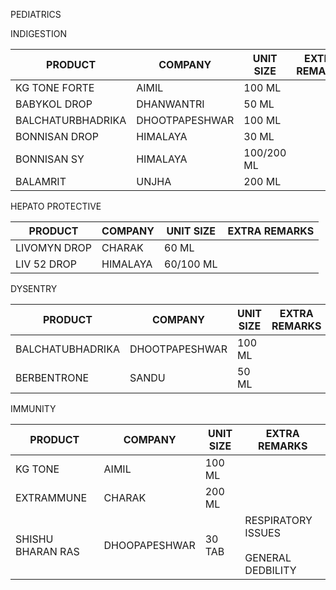 PEDIATRICS

INDIGESTION

| PRODUCT | COMPANY | UNIT SIZE | EXTRA REMARKS |
| --- | --- | --- | --- |
| KG TONE FORTE | AIMIL | 100 ML |     |
| BABYKOL DROP | DHANWANTRI | 50 ML |     |
| BALCHATURBHADRIKA | DHOOTPAPESHWAR | 100 ML |     |
| BONNISAN DROP | HIMALAYA | 30 ML |     |
| BONNISAN SY | HIMALAYA | 100/200 ML |     |
| BALAMRIT | UNJHA | 200 ML |     |

HEPATO PROTECTIVE

| PRODUCT | COMPANY | UNIT SIZE | EXTRA REMARKS |
| --- | --- | --- | --- |
| LIVOMYN DROP | CHARAK | 60 ML |     |
| LIV 52 DROP | HIMALAYA | 60/100 ML |     |

DYSENTRY

| PRODUCT | COMPANY | UNIT SIZE | EXTRA REMARKS |
| --- | --- | --- | --- |
| BALCHATUBHADRIKA | DHOOTPAPESHWAR | 100 ML |     |
| BERBENTRONE | SANDU | 50 ML |     |

IMMUNITY

| PRODUCT | COMPANY | UNIT SIZE | EXTRA REMARKS |
| --- | --- | --- | --- |
| KG TONE | AIMIL | 100 ML |     |
| EXTRAMMUNE | CHARAK | 200 ML |     |
| SHISHU BHARAN RAS | DHOOPAPESHWAR | 30 TAB | RESPIRATORY ISSUES<br><br>GENERAL DEDBILITY |